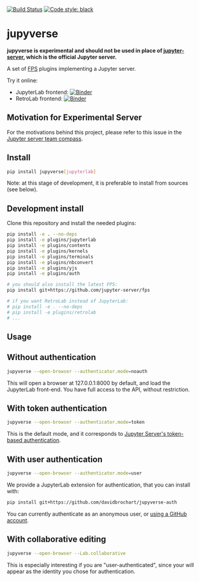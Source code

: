 [![Build Status](https://github.com/jupyter-server/jupyverse/workflows/CI/badge.svg)](https://github.com/jupyter-server/jupyverse/actions)
[![Code style: black](https://img.shields.io/badge/code%20style-black-000000.svg)](https://github.com/psf/black)

# jupyverse

**jupyverse is experimental and should not be used in place of
[jupyter-server](https://github.com/jupyter-server/jupyter_server), which is the official Jupyter server.**

A set of [FPS](https://github.com/jupyter-server/fps) plugins implementing a Jupyter server.

Try it online:
- JupyterLab frontend: [![Binder](https://mybinder.org/badge_logo.svg)](https://mybinder.org/v2/gh/jupyter-server/jupyverse/HEAD?urlpath=jupyverse-jlab)
- RetroLab frontend: [![Binder](https://mybinder.org/badge_logo.svg)](https://mybinder.org/v2/gh/jupyter-server/jupyverse/HEAD?urlpath=jupyverse-rlab)


## Motivation for Experimental Server

For the motivations behind this project, please refer to this issue in the
[Jupyter server team compass](https://github.com/jupyter-server/team-compass/issues/11).

## Install

```bash
pip install jupyverse[jupyterlab]
```

Note: at this stage of development, it is preferable to install from sources (see below).

## Development install

Clone this repository and install the needed plugins:

```bash
pip install -e . --no-deps
pip install -e plugins/jupyterlab
pip install -e plugins/contents
pip install -e plugins/kernels
pip install -e plugins/terminals
pip install -e plugins/nbconvert
pip install -e plugins/yjs
pip install -e plugins/auth

# you should also install the latest FPS:
pip install git+https://github.com/jupyter-server/fps

# if you want RetroLab instead of JupyterLab:
# pip install -e . --no-deps
# pip install -e plugins/retrolab
# ...
```

## Usage

## Without authentication

```bash
jupyverse --open-browser --authenticator.mode=noauth
```

This will open a browser at 127.0.0.1:8000 by default, and load the JupyterLab front-end.
You have full access to the API, without restriction.

## With token authentication

```bash
jupyverse --open-browser --authenticator.mode=token
```

This is the default mode, and it corresponds to
[Jupyter Server's token-based authentication](https://jupyter-server.readthedocs.io/en/latest/operators/security.html#security-in-the-jupyter-server).

## With user authentication

```bash
jupyverse --open-browser --authenticator.mode=user
```

We provide a JupyterLab extension for authentication, that you can install with:

```bash
pip install git+https://github.com/davidbrochart/jupyverse-auth
```

You can currently authenticate as an anonymous user, or
[using a GitHub account](https://github.com/davidbrochart/jupyverse-auth#authentication-with-github).

## With collaborative editing

```bash
jupyverse --open-browser --Lab.collaborative
```

This is especially interesting if you are "user-authenticated", since your will appear as the
identity you chose for authentication.
